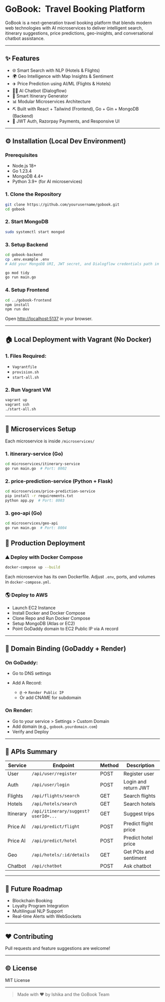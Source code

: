 # GoBook:  Travel Booking Platform

GoBook is a next-generation travel booking platform that blends modern web technologies with AI microservices to deliver intelligent search, itinerary suggestions, price predictions, geo-insights, and conversational chatbot assistance.

---

## ✨ Features

* 🌐 Smart Search with NLP (Hotels & Flights)
* 🌍 Geo Intelligence with Map Insights & Sentiment
* ✈️ Price Prediction using AI/ML (Flights & Hotels)
* 🧍️‍💻 AI Chatbot (Dialogflow)
* 🛅 Smart Itinerary Generator
* 📊 Modular Microservices Architecture
* ⛏ Built with React + Tailwind (Frontend), Go + Gin + MongoDB (Backend)
* 🤝 JWT Auth, Razorpay Payments, and Responsive UI

---

## ⚙️ Installation (Local Dev Environment)

### Prerequisites

* Node.js 18+
* Go 1.23.4
* MongoDB 4.4+
* Python 3.9+ (for AI microservices)

### 1. Clone the Repository

```bash
git clone https://github.com/yourusername/gobook.git
cd gobook
```

### 2. Start MongoDB

```bash
sudo systemctl start mongod
```

### 3. Setup Backend

```bash
cd gobook-backend
cp .env.example .env
# Add your MongoDB URI, JWT secret, and Dialogflow credentials path in .env

go mod tidy
go run main.go
```

### 4. Setup Frontend

```bash
cd ../gobook-frontend
npm install
npm run dev
```

Open [http://localhost:5137](http://localhost:5173) in your browser.

---

## 🏠 Local Deployment with Vagrant (No Docker)

### 1. Files Required:

* `Vagrantfile`
* `provision.sh`
* `start-all.sh`

### 2. Run Vagrant VM

```bash
vagrant up
vagrant ssh
./start-all.sh
```

---

## 🚧 Microservices Setup

Each microservice is inside `/microservices/`

### 1. itinerary-service (Go)

```bash
cd microservices/itinerary-service
go run main.go  # Port: 8002
```

### 2. price-prediction-service (Python + Flask)

```bash
cd microservices/price-prediction-service
pip install -r requirements.txt
python app.py  # Port: 8003
```

### 3. geo-api (Go)

```bash
cd microservices/geo-api
go run main.go  # Port: 8004
```

## 🚀 Production Deployment

### ⛰ Deploy with Docker Compose

```bash
docker-compose up --build
```

Each microservice has its own Dockerfile. Adjust `.env`, ports, and volumes in `docker-compose.yml`.

### 🌎 Deploy to AWS

* Launch EC2 Instance
* Install Docker and Docker Compose
* Clone Repo and Run Docker Compose
* Setup MongoDB (Atlas or EC2)
* Point GoDaddy domain to EC2 Public IP via A record

---

## 📎 Domain Binding (GoDaddy + Render)

### On GoDaddy:

* Go to DNS settings
* Add A Record:

  * `@` -> `Render Public IP`
  * Or add CNAME for subdomain

### On Render:

* Go to your service > Settings > Custom Domain
* Add domain (e.g., `gobook.yourdomain.com`)
* Verify and Deploy

---

## 🚀 APIs Summary

| Service   | Endpoint                            | Method | Description            |
| --------- | ----------------------------------- | ------ | ---------------------- |
| User      | `/api/user/register`                | POST   | Register user          |
| Auth      | `/api/user/login`                   | POST   | Login and return JWT   |
| Flights   | `/api/flights/search`               | GET    | Search flights         |
| Hotels    | `/api/hotels/search`                | GET    | Search hotels          |
| Itinerary | `/api/itinerary/suggest?userId=...` | GET    | Suggest trips          |
| Price AI  | `/api/predict/flight`               | POST   | Predict flight price   |
| Price AI  | `/api/predict/hotel`                | POST   | Predict hotel price    |
| Geo       | `/api/hotels/:id/details`           | GET    | Get POIs and sentiment |
| Chatbot   | `/api/chatbot`                      | POST   | Ask chatbot            |

---

## 🚀 Future Roadmap

* Blockchain Booking
* Loyalty Program Integration
* Multilingual NLP Support
* Real-time Alerts with WebSockets

---

## ❤️ Contributing

Pull requests and feature suggestions are welcome!

---

## © License

MIT License

---

> Made with ❤️ by Ishika and the GoBook Team
